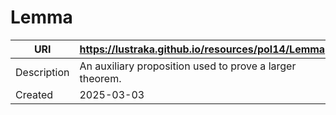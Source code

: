 # Lemma

URI|https://lustraka.github.io/resources/pol14/Lemma
-|-
Description|An auxiliary proposition used to prove a larger theorem.
Created|2025-03-03

